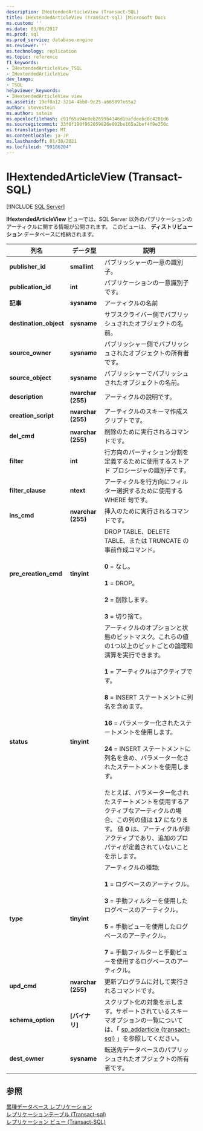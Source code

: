 ```yaml
---
description: IHextendedArticleView (Transact-SQL)
title: IHextendedArticleView (Transact-sql) |Microsoft Docs
ms.custom: ''
ms.date: 03/06/2017
ms.prod: sql
ms.prod_service: database-engine
ms.reviewer: ''
ms.technology: replication
ms.topic: reference
f1_keywords:
- IHextendedArticleView_TSQL
- IHextendedArticleView
dev_langs:
- TSQL
helpviewer_keywords:
- IHextendedArticleView view
ms.assetid: 19ef0a12-3214-4bb0-9c25-a665897e65a2
author: stevestein
ms.author: sstein
ms.openlocfilehash: c91f65a94e0eb2699b4146d1bafdeebc0c4201d6
ms.sourcegitcommit: 33f0f190f962059826e002be165a2bef4f9e350c
ms.translationtype: MT
ms.contentlocale: ja-JP
ms.lasthandoff: 01/30/2021
ms.locfileid: "99186204"
---
```

# <a name="ihextendedarticleview-transact-sql"></a>IHextendedArticleView (Transact-SQL)
[!INCLUDE [SQL Server](../../includes/applies-to-version/sqlserver.md)]

  **IHextendedArticleView** ビューでは、SQL Server 以外のパブリケーションのアーティクルに関する情報が公開されます。 このビューは、 **ディストリビューション** データベースに格納されます。  
  
|列名|データ型|説明|  
|-----------------|---------------|-----------------|  
|**publisher_id**|**smallint**|パブリッシャーの一意の識別子。|  
|**publication_id**|**int**|パブリケーションの一意識別子です。|  
|**記事**|**sysname**|アーティクルの名前|  
|**destination_object**|**sysname**|サブスクライバー側でパブリッシュされたオブジェクトの名前。|  
|**source_owner**|**sysname**|パブリッシャー側でパブリッシュされたオブジェクトの所有者です。|  
|**source_object**|**sysname**|パブリッシャーでパブリッシュされたオブジェクトの名前。|  
|**description**|**nvarchar (255)**|アーティクルの説明です。|  
|**creation_script**|**nvarchar (255)**|アーティクルのスキーマ作成スクリプトです。|  
|**del_cmd**|**nvarchar (255)**|削除のために実行されるコマンドです。|  
|**filter**|**int**|行方向のパーティション分割を定義するために使用するストアド プロシージャの識別子です。|  
|**filter_clause**|**ntext**|アーティクルを行方向にフィルター選択するために使用する WHERE 句です。|  
|**ins_cmd**|**nvarchar (255)**|挿入のために実行されるコマンドです。|  
|**pre_creation_cmd**|**tinyint**|DROP TABLE、DELETE TABLE、または TRUNCATE の事前作成コマンド。<br /><br /> **0** = なし。<br /><br /> **1** = DROP。<br /><br /> **2** = 削除します。<br /><br /> **3** = 切り捨て。|  
|**status**|**tinyint**|アーティクルのオプションと状態のビットマスク。これらの値の1つ以上のビットごとの論理和演算を実行できます。<br /><br /> **1** = アーティクルはアクティブです。<br /><br /> **8** = INSERT ステートメントに列名を含めます。<br /><br /> **16** = パラメーター化されたステートメントを使用します。<br /><br /> **24** = INSERT ステートメントに列名を含め、パラメーター化されたステートメントを使用します。<br /><br /> たとえば、パラメーター化されたステートメントを使用するアクティブなアーティクルの場合、この列の値は **17** になります。 値 **0** は、アーティクルが非アクティブであり、追加のプロパティが定義されていないことを示します。|  
|**type**|**tinyint**|アーティクルの種類:<br /><br /> **1** = ログベースのアーティクル。<br /><br /> **3** = 手動フィルターを使用したログベースのアーティクル。<br /><br /> **5** = 手動ビューを使用したログベースのアーティクル。<br /><br /> **7** = 手動フィルターと手動ビューを使用するログベースのアーティクル。|  
|**upd_cmd**|**nvarchar (255)**|更新プログラムに対して実行されるコマンドです。|  
|**schema_option**|**[バイナリ]**|スクリプト化の対象を示します。サポートされているスキーマオプションの一覧については、「 [sp_addarticle &#40;transact-sql&#41;](../../relational-databases/system-stored-procedures/sp-addarticle-transact-sql.md) 」を参照してください。|  
|**dest_owner**|**sysname**|転送先データベースのパブリッシュされたオブジェクトの所有者です。|  
  
## <a name="see-also"></a>参照  
 [異種データベース レプリケーション](../../relational-databases/replication/non-sql/heterogeneous-database-replication.md)   
 [レプリケーションテーブル &#40;Transact-sql&#41;](../../relational-databases/system-tables/replication-tables-transact-sql.md)   
 [レプリケーション ビュー &#40;Transact-SQL&#41;](../../relational-databases/system-views/replication-views-transact-sql.md)  
  
  
